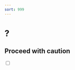 ```yaml
---
sort: 999
---
```


# ?

## Proceed with caution
<html>
  <script
	  src="https://code.jquery.com/jquery-3.6.0.min.js"
    integrity="sha256-/xUj+3OJU5yExlq6GSYGSHk7tPXikynS7ogEvDej/m4="
		crossorigin="anonymous">
  </script>
		
<link href="https://gitcdn.github.io/bootstrap-toggle/2.2.2/css/bootstrap-toggle.min.css" rel="stylesheet">
<script src="https://gitcdn.github.io/bootstrap-toggle/2.2.2/js/bootstrap-toggle.min.js"></script>
<script>
  function loadCoolSite() {
    window.location.href = 'cool_mode.html';
  }
</script>
<input type="checkbox" unchecked data-toggle="toggle" onchange="loadCoolSite()">
</html>


